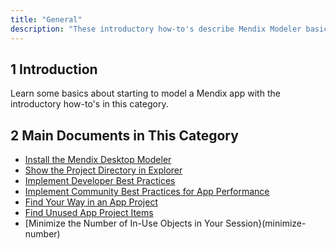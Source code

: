 ```yaml
---
title: "General"
description: "These introductory how-to's describe Mendix Modeler basics and best practices."
---
```


## 1 Introduction

Learn some basics about starting to model a Mendix app with the introductory how-to's in this category.

## 2 Main Documents in This Category

* [Install the Mendix Desktop Modeler](install-the-mendix-desktop-modeler)
* [Show the Project Directory in Explorer](show-project-directory)
* [Implement Developer Best Practices](dev-best-practices)
* [Implement Community Best Practices for App Performance](community-best-practices-for-app-performance)
* [Find Your Way in an App Project ](find-your-way)
* [Find Unused App Project Items](find-unused-items)
* [Minimize the Number of In-Use Objects in Your Session}(minimize-number)



